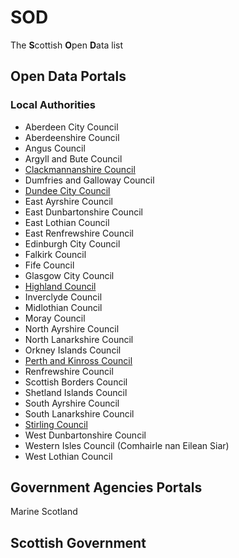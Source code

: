 # SOD
The **S**cottish **O**pen **D**ata list

## Open Data Portals

### Local Authorities

- Aberdeen City Council
- Aberdeenshire Council
- Angus Council
- Argyll and Bute Council
- [Clackmannanshire Council](http://gis.clacksweb.org.uk)
- Dumfries and Galloway Council
- [Dundee City Council](https://data.dundeecity.gov.uk/dataset)
- East Ayrshire Council
- East Dunbartonshire Council
- East Lothian Council
- East Renfrewshire Council
- Edinburgh City Council
- Falkirk Council
- Fife Council
- Glasgow City Council
- [Highland Council](https://data.highland.gov.uk/dataset)
- Inverclyde Council
- Midlothian Council
- Moray Council
- North Ayrshire Council
- North Lanarkshire Council
- Orkney Islands Council
- [Perth and Kinross Council](https://data.pkc.gov.uk/dataset)
- Renfrewshire Council
- Scottish Borders Council
- Shetland Islands Council
- South Ayrshire Council
- South Lanarkshire Council
- [Stirling Council](https://data.stirling.gov.uk/dataset)
- West Dunbartonshire Council
- Western Isles Council (Comhairle nan Eilean Siar)
- West Lothian Council


## Government Agencies Portals
Marine Scotland 

## Scottish Government 

